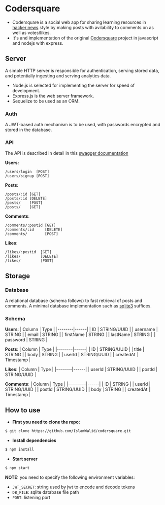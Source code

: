 # Codersquare
- Codersquare is a social web app for sharing learning resources in [hacker news](https://news.ycombinator.com/) style by making posts with avilability to comments on as well as votes/likes.
- It's and implementation of the original [Codersquare](https://github.com/yebrahim/codersquare) project in javascript and nodejs with express.

## Server

A simple HTTP server is responsible for authentication, serving stored data, and
potentially ingesting and serving analytics data.

- Node.js is selected for implementing the server for speed of development.
- Express.js is the web server framework.
- Sequelize to be used as an ORM.

### Auth

A JWT-based auth mechanism is to be used, with passwords
encrypted and stored in the database.

### API
The API is described in detail in this [swagger documentation](https://github.com/IslamWalid/codersquare/blob/master/docs/codersquare_swagger_doc.yaml)
 
**Users:**
```
/users/login  [POST]
/users/signup [POST]
```
**Posts:**
```
/posts/:id [GET]
/posts/:id [DELETE]
/posts/    [POST]
/posts/    [GET] 
```
**Comments:**
```
/comments/:postid [GET]
/comments/:id     [DELETE]
/comments/        [POST]
```
**Likes:**
```
/likes/:postid  [GET]
/likes/         [DELETE]
/likes/         [POST]
```

## Storage

### Database

A relational database (schema follows) to fast retrieval of posts and
comments. A minimal database implementation such as [sqlite3](https://sqlite.org/index.html) suffices.

### Schema
**Users**:
| Column | Type |
|--------|------|
| ID    | STRING/UUID |
| username | STRING |
| email | STRING |
| firstName | STRING |
| lastName | STRING |
| password | STRING |

**Posts**:
| Column | Type |
|--------|------|
| ID | STRING/UUID |
| title | STRING |
| body | STRING |
| userId | STRING/UUID |
| createdAt | Timestamp |

**Likes**:
| Column | Type |
|--------|------|
| userId | STRING/UUID |
| postId | STRING/UUID |

**Comments**:
| Column | Type |
|---------|------|
| ID | STRING |
| userId | STRING/UUID |
| postId | STRING/UUID |
| body | STRING |
| createdAt | Timestamp |

## How to use
- **First you need to clone the repo:**
```sh
$ git clone https://github.com/IslamWalid/codersquare.git
```
- **Install dependencies**
```sh
$ npm install 
```
- **Start server**
```sh
$ npm start
```
**NOTE:** you need to specify the following environment variables:

- `JWT_SECRET`: string used by jwt to encode and decode tokens
- `DB_FILE`: sqlite database file path
- `PORT`: listening port
